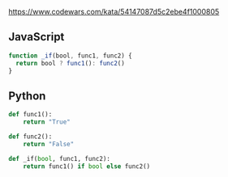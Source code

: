 https://www.codewars.com/kata/54147087d5c2ebe4f1000805

## JavaScript
```js
function _if(bool, func1, func2) {
  return bool ? func1(): func2()
}
```

## Python
```python
def func1():
    return "True"

def func2():
    return "False"

def _if(bool, func1, func2):
    return func1() if bool else func2()
```